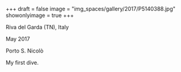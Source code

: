 +++
draft = false
image = "img_spaces/gallery/2017/P5140388.jpg"
showonlyimage = true
+++

Riva del Garda (TN), Italy

May 2017
<!--more-->
Porto S. Nicolò

My first dive.

